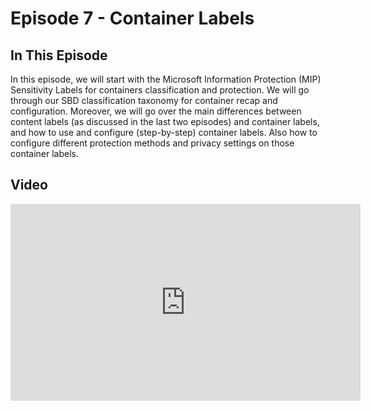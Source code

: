# Episode 7 - Container Labels

## In This Episode

In this episode, we will start with the Microsoft Information Protection (MIP) Sensitivity Labels for containers classification and protection. We will go through our SBD classification taxonomy for container recap and configuration. Moreover, we will go over the main differences between content labels (as discussed in the last two episodes) and container labels, and how to use and configure (step-by-step) container labels. Also how to configure different protection methods and privacy settings on those container labels.

## Video

<iframe width="560" height="315" src="https://www.youtube-nocookie.com/embed/huIdQX1SSrI" title="YouTube video player" frameborder="0" allow="accelerometer; autoplay; clipboard-write; encrypted-media; gyroscope; picture-in-picture" allowfullscreen></iframe>
